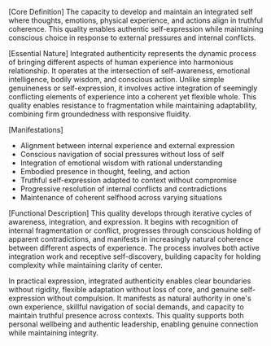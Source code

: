 [Core Definition]
The capacity to develop and maintain an integrated self where thoughts, emotions, physical experience, and actions align in truthful coherence. This quality enables authentic self-expression while maintaining conscious choice in response to external pressures and internal conflicts.

[Essential Nature]
Integrated authenticity represents the dynamic process of bringing different aspects of human experience into harmonious relationship. It operates at the intersection of self-awareness, emotional intelligence, bodily wisdom, and conscious action. Unlike simple genuineness or self-expression, it involves active integration of seemingly conflicting elements of experience into a coherent yet flexible whole. This quality enables resistance to fragmentation while maintaining adaptability, combining firm groundedness with responsive fluidity.

[Manifestations]
- Alignment between internal experience and external expression
- Conscious navigation of social pressures without loss of self
- Integration of emotional wisdom with rational understanding
- Embodied presence in thought, feeling, and action
- Truthful self-expression adapted to context without compromise
- Progressive resolution of internal conflicts and contradictions
- Maintenance of coherent selfhood across varying situations

[Functional Description]
This quality develops through iterative cycles of awareness, integration, and expression. It begins with recognition of internal fragmentation or conflict, progresses through conscious holding of apparent contradictions, and manifests in increasingly natural coherence between different aspects of experience. The process involves both active integration work and receptive self-discovery, building capacity for holding complexity while maintaining clarity of center.

In practical expression, integrated authenticity enables clear boundaries without rigidity, flexible adaptation without loss of core, and genuine self-expression without compulsion. It manifests as natural authority in one's own experience, skillful navigation of social demands, and capacity to maintain truthful presence across contexts. This quality supports both personal wellbeing and authentic leadership, enabling genuine connection while maintaining integrity.